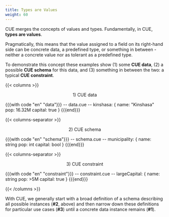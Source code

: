 ```yaml
---
title: Types are Values
weight: 60
---
```


CUE merges the concepts of values and types.
Fundamentally,
in CUE,
**types are values**.

Pragmatically,
this means that
the value assigned to a field
on its right-hand side
can be
concrete data,
a predefined type,
or something in between -
neither
a concrete value
nor
as tolerant as a predefined type.

To demonstrate this concept
these examples show
(1) some **CUE data**,
(2) a possible **CUE schema** for this data, and
(3) something in between the two: a typical **CUE constraint**.

{{< columns >}}

<center>1) CUE data</center>

{{{with code "en" "data"}}}
-- data.cue --
kinshasa: {
	name:    "Kinshasa"
	pop:     16.32M
	capital: true
}
{{{end}}}

{{< columns-separator >}}

<center>2) CUE schema</center>

{{{with code "en" "schema"}}}
-- schema.cue --
municipality: {
	name:    string
	pop:     int
	capital: bool
}
{{{end}}}

{{< columns-separator >}}

<center>3) CUE constraint</center>

{{{with code "en" "constraint"}}}
-- constraint.cue --
largeCapital: {
	name:    string
	pop:     >5M
	capital: true
}
{{{end}}}

{{< /columns >}}

With CUE,
we generally
start with
a broad definition of a schema
describing all possible instances
(**#2**, above)
and then
narrow down these definitions for particular use cases
(**#3**)
until
a concrete data instance remains
(**#1**).

